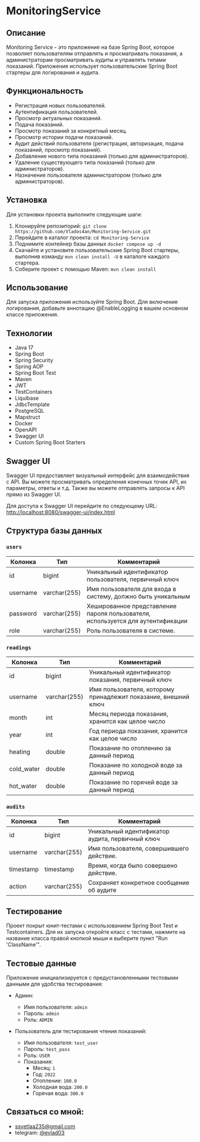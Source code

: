 # MonitoringService

## Описание

Monitoring Service - это приложение на базе Spring Boot, которое позволяет пользователям отправлять и просматривать показания, а администраторам просматривать аудиты и управлять типами показаний. Приложение использует пользовательские Spring Boot стартеры для логирования и аудита.

## Функциональность

- Регистрация новых пользователей.
- Аутентификация пользователей.
- Просмотр актуальных показаний.
- Подача показаний.
- Просмотр показаний за конкретный месяц.
- Просмотр истории подачи показаний.
- Аудит действий пользователя (регистрация, авторизация, подача показаний, просмотр показаний).
- Добавление нового типа показаний (только для администраторов).
- Удаление существующего типа показаний (только для администраторов).
- Назначение пользователя администратором (только для администраторов).

## Установка

Для установки проекта выполните следующие шаги:

1. Клонируйте репозиторий: `git clone https://github.com/Vlados4an/Monitoring-Service.git`
2. Перейдите в каталог проекта: `cd Monitoring-Service`
3. Поднимите контейнер базы данных ``` docker compose up -d ```
4. Скачайте и установите пользовательские Spring Boot стартеры, выполнив команду `mvn clean install -U` в каталоге каждого стартера.
5. Соберите проект с помощью Maven: `mvn clean install`

## Использование


Для запуска приложения используйте Spring Boot. Для включения логирования, добавьте аннотацию @EnableLogging в вашем основном классе приложения.

## Технологии

- Java 17
- Spring Boot
- Spring Security
- Spring AOP
- Spring Boot Test
- Maven
- JWT
- TestContainers
- Liquibase
- JdbcTemplate
- PostgreSQL
- Mapstruct
- Docker
- OpenAPI
- Swagger UI
- Custom Spring Boot Starters

## Swagger UI

Swagger UI предоставляет визуальный интерфейс для взаимодействия с API. Вы можете просматривать определения конечных точек API, их параметры, ответы и т.д. Также вы можете отправлять запросы к API прямо из Swagger UI.

Для доступа к Swagger UI перейдите по следующему URL: [http://localhost:8080/swagger-ui/index.html](http://localhost:8080/swagger-ui/index.html)

## Структура базы данных

### `users`

| Колонка   | Тип          | Комментарий                                                                     |
|-----------|--------------|---------------------------------------------------------------------------------|
| id        | bigint       | Уникальный идентификатор пользователя, первичный ключ                           |
| username  | varchar(255) | Имя пользователя для входа в систему, должно быть уникальным                    |
| password  | varchar(255) | Хешированное представление пароля пользователя, используется для аутентификации |
| role      | varchar(255) | Роль пользователя в системе.                                                    |

### `readings`

| Колонка    | Тип          | Комментарий                                                    |
|------------|--------------|----------------------------------------------------------------|
| id         | bigint       | Уникальный идентификатор показания, первичный ключ             |
| username   | varchar(255) | Имя пользователя, которому принадлежит показание, внешний ключ |
| month      | int          | Месяц периода показания, хранится как целое число              |
| year       | int          | Год периода показания, хранится как целое число                |
| heating    | double       | Показание по отоплению за данный период                        |
| cold_water | double       | Показание по холодной воде за данный период                    |
| hot_water  | double       | Показание по горячей воде за данный период                     |

### `audits`

| Колонка  | Тип          | Комментарий                                     |
|----------|--------------|-------------------------------------------------|
| id       | bigint       | Уникальный идентификатор аудита, первичный ключ |
| username | varchar(255) | Имя пользователя, совершившего действие.        |
| timestamp| timestamp    | Время, когда было совершено действие.           |
| action   | varchar(255) | Сохраняет конкретное сообщение об аудите        |

## Тестирование

Проект покрыт юнит-тестами с использованием Spring Boot Test и Testcontainers. Для их запуска откройте класс с тестами, нажмите на название класса правой кнопкой мыши и выберите пункт "Run 'ClassName'".

## Тестовые данные

Приложение инициализируется с предустановленными тестовыми данными для удобства тестирования:

- Админ:
    - Имя пользователя: `admin`
    - Пароль: `admin`
    - Роль: `ADMIN`

- Пользователь для тестирования чтения показаний:
    - Имя пользователя: `test_user`
    - Пароль: `test_pass`
    - Роль: `USER`
    - Показания:
        - Месяц: `1`
        - Год: `2022`
        - Отопление: `100.0`
        - Холодная вода: `200.0`
        - Горячая вода: `300.0`

## Связаться со мной:

- ssvetlaa235@gmail.com
- telegram: [@evlad03](https://t.me/evlad03)